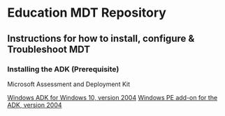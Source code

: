 # Education MDT Repository

## Instructions for how to install, configure & Troubleshoot MDT


### Installing the ADK (Prerequisite)
Microsoft Assessment and Deployment Kit

[Windows ADK for Windows 10, version 2004](https://go.microsoft.com/fwlink/?linkid=2120254)
[Windows PE add-on for the ADK, version 2004](https://go.microsoft.com/fwlink/?linkid=2120253)
